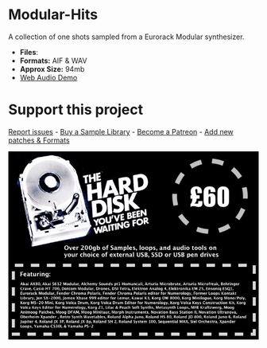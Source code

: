 # Modular-Hits

A collection of one shots sampled from a Eurorack Modular synthesizer.

 - **Files**: 
-  **Formats:** AIF & WAV
-   **Approx Size:** 94mb
- [Web Audio Demo](https://www.modularsamples.com/Demos/demos/modularhits.html)

# Support this project

[Report issues](/issues) - [Buy a Sample Library](https://gumroad.com/modularsamples) - [Become a Patreon](https://www.patreon.com/modularsamples) - [Add new patches & Formats](/pulls)

[
![Sample library disks](https://github.com/publicsamples/Public-Samples/raw/master/images/drives2.jpg?raw=true)
](https://gum.co/modularsamples-drives)
